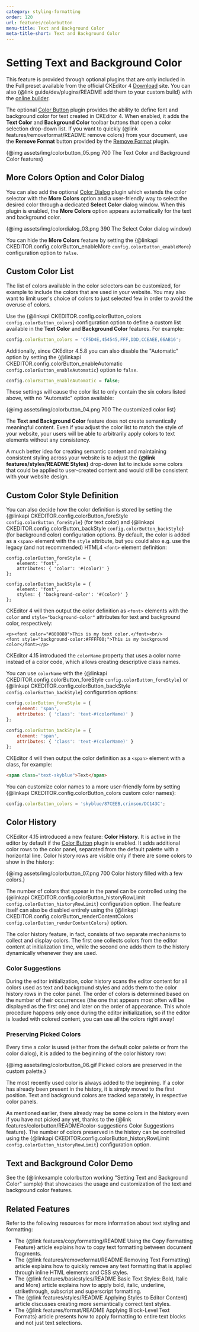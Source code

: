 ```yaml
---
category: styling-formatting
order: 120
url: features/colorbutton
menu-title: Text and Background Color
meta-title-short: Text and Background Color
---
```

<!--
Copyright (c) 2003-2020, CKSource - Frederico Knabben. All rights reserved.
For licensing, see LICENSE.md.
-->

# Setting Text and Background Color

<info-box info="">
	This feature is provided through optional plugins that are only included in the Full preset available from the official CKEditor 4 <a href="https://ckeditor.com/ckeditor-4/download/">Download</a> site. You can also {@link guide/dev/plugins/README add them to your custom build} with the <a href="https://ckeditor.com/cke4/builder">online builder</a>.
</info-box>

The optional [Color Button](https://ckeditor.com/cke4/addon/colorbutton) plugin provides the ability to define font and background color for text created in CKEditor 4. When enabled, it adds the **Text Color** and **Background Color** toolbar buttons that open a color selection drop-down list. If you want to quickly {@link features/removeformat/README remove colors} from your document, use the **Remove Format** button provided by the [Remove Format](https://ckeditor.com/cke4/addon/removeformat) plugin.

{@img assets/img/colorbutton_05.png 700 The Text Color and Background Color features}

## More Colors Option and Color Dialog

You can also add the optional [Color Dialog](https://ckeditor.com/cke4/addon/colordialog) plugin which extends the color selector with the **More Colors** option and a user-friendly way to select the desired color through a dedicated **Select Color** dialog window. When this plugin is enabled, the **More Colors** option appears automatically for the text and background color.

{@img assets/img/colordialog_03.png 390 The Select Color dialog window}

You can hide the **More Colors** feature by setting the {@linkapi CKEDITOR.config.colorButton_enableMore `config.colorButton_enableMore`} configuration option to `false`.

## Custom Color List

The list of colors available in the color selectors can be customized, for example to include the colors that are used in your website. You may also want to limit user's choice of colors to just selected few in order to avoid the overuse of colors.

Use the {@linkapi CKEDITOR.config.colorButton_colors `config.colorButton_colors`} configuration option to define a custom list available in the **Text Color** and **Background Color** features. For example:

```javascript
config.colorButton_colors = 'CF5D4E,454545,FFF,DDD,CCEAEE,66AB16';
```

Additionally, since CKEditor 4.5.8 you can also disable the "Automatic" option by setting the {@linkapi CKEDITOR.config.colorButton_enableAutomatic `config.colorButton_enableAutomatic`} option to `false`.

```javascript
config.colorButton_enableAutomatic = false;
```

These settings will cause the color list to only contain the six colors listed above, with no "Automatic" option available:

{@img assets/img/colorbutton_04.png 700 The customized color list}

<info-box hint="">
 <p>
 	The <strong>Text and Background Color</strong> feature does not create semantically meaningful content. Even if you adjust the color list to match the style of your website, your users will be able to arbitrarily apply colors to text elements without any consistency.
 </p>
 <p>
 	A much better idea for creating semantic content and maintaining consistent styling across your website is to adjust the <strong>{@link features/styles/README Styles}</strong> drop-down list to include some colors that could be applied to user-created content and would still be consistent with your website design.
 </p>
</info-box>

## Custom Color Style Definition

You can also decide how the color definition is stored by setting the {@linkapi CKEDITOR.config.colorButton_foreStyle `config.colorButton_foreStyle`} (for text color) and {@linkapi CKEDITOR.config.colorButton_backStyle `config.colorButton_backStyle`} (for background color) configuration options. By default, the color is added as a `<span>` element with the `style` attribute, but you could also e.g. use the legacy (and not recommended) HTML4 `<font>` element definition:

	config.colorButton_foreStyle = {
		element: 'font',
		attributes: { 'color': '#(color)' }
	};

	config.colorButton_backStyle = {
    	element: 'font',
    	styles: { 'background-color': '#(color)' }
	};

CKEditor 4 will then output the color definition as `<font>` elements with the `color` and `style="background-color"` attributes for text and background color, respectively:

	<p><font color="#800080">This is my text color.</font><br/>
	<font style="background-color:#FFFF00;">This is my background color</font></p>

CKEditor 4.15 introduced the `colorName` property that uses a color name instead of a color code, which allows creating descriptive class names.

You can use `colorName` with the {@linkapi CKEDITOR.config.colorButton_foreStyle `config.colorButton_foreStyle`} or {@linkapi CKEDITOR.config.colorButton_backStyle `config.colorButton_backStyle`} configuration options:

```javascript
config.colorButton_foreStyle = {
	element: 'span',
	attributes: { 'class': 'text-#(colorName)' }
};

config.colorButton_backStyle = {
	element: 'span',
	attributes: { 'class': 'text-#(colorName)' }
};
```

CKEditor 4 will then output the color definition as a `<span>` element with a class, for example:

```html
<span class="text-skyblue">Text</span>
```

You can customize color names to a more user-friendly form by setting {@linkapi CKEDITOR.config.colorButton_colors custom color names}:

```javascript
config.colorButton_colors = 'skyblue/87CEEB,crimson/DC143C';
```

## Color History

CKEditor 4.15 introduced a new feature: **Color History**. It is active in the editor by default if the [Color Button](https://ckeditor.com/cke4/addon/colorbutton) plugin is enabled. It adds additional color rows to the color panel, separated from the default palette with a horizontal line. Color history rows are visible only if there are some colors to show in the history:

{@img assets/img/colorbutton_07.png 700 Color history filled with a few colors.}

The number of colors that appear in the panel can be controlled using the {@linkapi CKEDITOR.config.colorButton_historyRowLimit `config.colorButton_historyRowLimit`} configuration option. The feature itself can also be disabled entirely using the {@linkapi CKEDITOR.config.colorButton_renderContentColors `config.colorButton_renderContentColors`} option.

The color history feature, in fact, consists of two separate mechanisms to collect and display colors. The first one collects colors from the editor content at initialization time, while the second one adds them to the history dynamically whenever they are used.

### Color Suggestions

During the editor initialization, color history scans the editor content for all colors used as text and background styles and adds them to the color history rows in the color panel. The order of colors is determined based on the number of their occurrences (the one that appears most often will be displayed as the first one) and later on the order of appearance. This whole procedure happens only once during the editor initialization, so if the editor is loaded with colored content, you can use all the colors right away!

### Preserving Picked Colors

Every time a color is used (either from the default color palette or from the color dialog), it is added to the beginning of the color history row:

{@img assets/img/colorbutton_06.gif Picked colors are preserved in the custom palette.}

The most recently used color is always added to the beginning. If a color has already been present in the history, it is simply moved to the first position. Text and background colors are tracked separately, in respective color panels.

As mentioned earlier, there already may be some colors in the history even if you have not picked any yet, thanks to the {@link features/colorbutton/README#color-suggestions Color Suggestions feature}. The number of colors preserved in the history can be controlled using the {@linkapi CKEDITOR.config.colorButton_historyRowLimit `config.colorButton_historyRowLimit`} configuration option.

## Text and Background Color Demo

See the {@linkexample colorbutton working "Setting Text and Background Color" sample} that showcases the usage and customization of the text and background color features.

## Related Features

Refer to the following resources for more information about text styling and formatting:

* The {@link features/copyformatting/README Using the Copy Formatting Feature} article explains how to copy text formatting between document fragments.
* The {@link features/removeformat/README Removing Text Formatting} article explains how to quickly remove any text formatting that is applied through inline HTML elements and CSS styles.
* The {@link features/basicstyles/README Basic Text Styles: Bold, Italic and More} article explains how to apply bold, italic, underline, strikethrough, subscript and superscript formatting.
* The {@link features/styles/README Applying Styles to Editor Content} article discusses creating more semantically correct text styles.
* The {@link features/format/README Applying Block-Level Text Formats} article presents how to apply formatting to entire text blocks and not just text selections.
